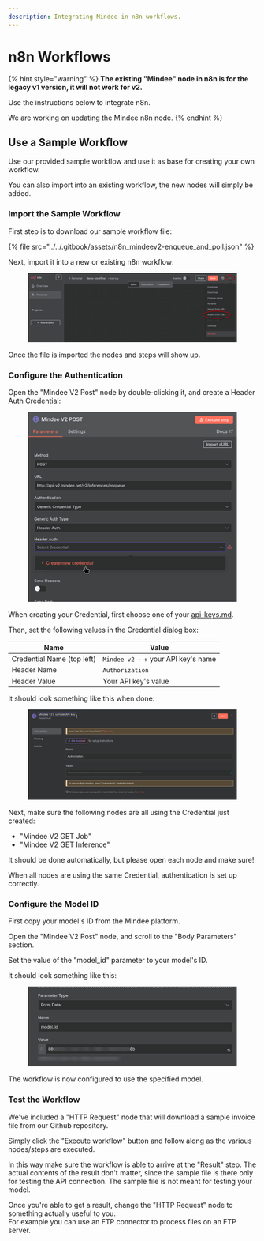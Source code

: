 ```yaml
---
description: Integrating Mindee in n8n workflows.
---
```


# n8n Workflows

{% hint style="warning" %}
**The existing "Mindee" node in n8n is for the legacy v1 version, it will not work for v2.**

Use the instructions below to integrate n8n.

We are working on updating the Mindee n8n node.
{% endhint %}

## Use a Sample Workflow

Use our provided sample workflow and use it as base for creating your own workflow.

You can also import into an existing workflow, the new nodes will simply be added.

### Import the Sample Workflow

First step is to download our sample workflow file:

{% file src="../../.gitbook/assets/n8n_mindeev2-enqueue_and_poll.json" %}

Next, import it into a new or existing n8n workflow:

<figure><img src="../../.gitbook/assets/n8n_import-workflow-file.png" alt=""><figcaption></figcaption></figure>

Once the file is imported the nodes and steps will show up.

### Configure the Authentication

Open the "Mindee V2 Post" node by double-clicking it, and create a Header Auth Credential:

<figure><img src="../../.gitbook/assets/n8n_create-auth-credentials.png" alt=""><figcaption></figcaption></figure>

When creating your Credential, first choose one of your [api-keys.md](../api-keys.md "mention").

Then, set the following values in the Credential dialog box:

| Name                       | Value                               |
| -------------------------- | ----------------------------------- |
| Credential Name (top left) | `Mindee v2 -` + your API key's name |
| Header Name                | `Authorization`                     |
| Header Value               | Your API key's value                |

It should look something like this when done:

<figure><img src="../../.gitbook/assets/n8n_auth-params.png" alt=""><figcaption></figcaption></figure>

Next, make sure the following nodes are all using the Credential just created:

* "Mindee V2 GET Job"&#x20;
* "Mindee V2 GET Inference"

It should be done automatically, but please open each node and make sure!

When all nodes are using the same Credential, authentication is set up correctly.

### Configure the Model ID

First copy your model's ID from the Mindee platform.

Open the "Mindee V2 Post" node, and scroll to the "Body Parameters" section.

Set the value of the "model\_id" parameter to your model's ID.

It should look something like this:

<figure><img src="../../.gitbook/assets/n8n_model-id-param.png" alt=""><figcaption></figcaption></figure>

The workflow is now configured to use the specified model.

### Test the Workflow

We've included a "HTTP Request" node that will download a sample invoice file from our Github repository.

Simply click the "Execute workflow" button and follow along as the various nodes/steps are executed.

In this way make sure the workflow is able to arrive at the "Result" step. The actual contents of the result don't matter, since the sample file is there only for testing the API connection. The sample file is not meant for testing your model.

Once you're able to get a result, change the "HTTP Request" node to something actually useful to you.\
For example you can use an FTP connector to process files on an FTP server.
